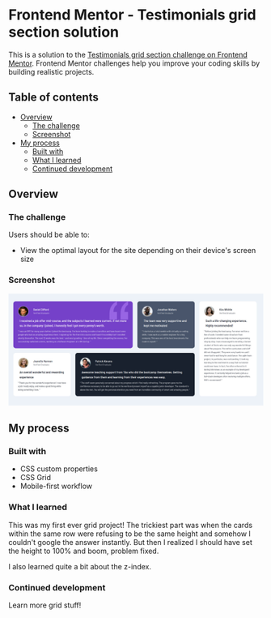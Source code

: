 # Frontend Mentor - Testimonials grid section solution

This is a solution to the [Testimonials grid section challenge on Frontend Mentor](https://www.frontendmentor.io/challenges/testimonials-grid-section-Nnw6J7Un7). Frontend Mentor challenges help you improve your coding skills by building realistic projects. 

## Table of contents

- [Overview](#overview)
  - [The challenge](#the-challenge)
  - [Screenshot](#screenshot)
- [My process](#my-process)
  - [Built with](#built-with)
  - [What I learned](#what-i-learned)
  - [Continued development](#continued-development)


## Overview

### The challenge

Users should be able to:

- View the optimal layout for the site depending on their device's screen size

### Screenshot

![](./screenshot.jpg)

## My process

### Built with

- CSS custom properties
- CSS Grid
- Mobile-first workflow

### What I learned

This was my first ever grid project! The trickiest part was when the cards within the same row were refusing to be the same height and somehow I couldn't google the answer instantly. But then I realized I should have set the height to 100% and boom, problem fixed.

I also learned quite a bit about the z-index.

### Continued development

Learn more grid stuff!

